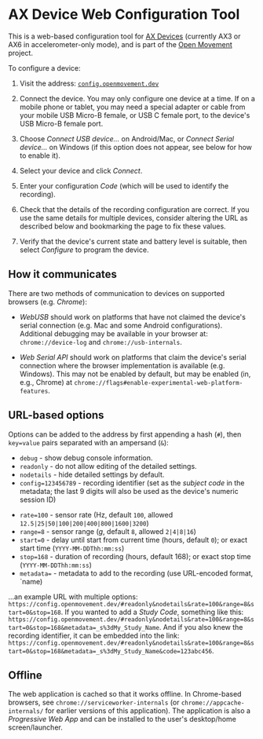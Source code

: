 # AX Device Web Configuration Tool

This is a web-based configuration tool for [AX Devices](https://github.com/digitalinteraction/openmovement/wiki/AX3) (currently AX3 or AX6 in accelerometer-only mode), and is part of the [Open Movement](https://openmovement.dev/) project.

To configure a device:

1. Visit the address: [`config.openmovement.dev`](https://config.openmovement.dev/)

2. Connect the device.  You may only configure one device at a time.  If on a mobile phone or tablet, you may need a special adapter or cable from your mobile USB Micro-B female, or USB C female port, to the device's USB Micro-B female port. 

3. Choose *Connect USB device...* on Android/Mac, or *Connect Serial device...* on Windows (if this option does not appear, see below for how to enable it).

4. Select your device and click *Connect*.

5. Enter your configuration *Code* (which will be used to identify the recording).

6. Check that the details of the recording configuration are correct.  If you use the same details for multiple devices, consider altering the URL as described below and bookmarking the page to fix these values.

7. Verify that the device's current state and battery level is suitable, then select *Configure* to program the device.



## How it communicates

There are two methods of communication to devices on supported browsers (e.g. *Chrome*):

* *WebUSB* should work on platforms that have not claimed the device's serial connection (e.g. Mac and some Android configurations).  Additional debugging may be available in your browser at: `chrome://device-log` and `chrome://usb-internals`.

* *Web Serial API*  should work on platforms that claim the device's serial connection where the browser implementation is available (e.g. Windows).  This may not be enabled by default, but may be enabled (in, e.g., Chrome) at `chrome://flags#enable-experimental-web-platform-features`.


## URL-based options

Options can be added to the address by first appending a hash (`#`), then `key=value` pairs separated with an ampersand (`&`):

* `debug` - show debug console information.
* `readonly` - do not allow editing of the detailed settings.
* `nodetails` - hide detailed settings by default.
* `config=123456789` - recording identifier (set as the *subject code* in the metadata; the last 9 digits will also be used as the device's numeric session ID)
<!-- * `session=123456789` - session ID (9 digit numeric, use `config` instead which allows longer, alphanumeric IDs) -->
* `rate=100` - sensor rate (Hz, default `100`, allowed `12.5|25|50|100|200|400|800|1600|3200`)
* `range=8` - sensor range (*g*, default `8`, allowed `2|4|8|16`)
* `start=0` - delay until start from current time (hours, default `0`); or exact start time (`YYYY-MM-DDThh:mm:ss`)
* `stop=168` - duration of recording (hours, default 168); or exact stop time (`YYYY-MM-DDThh:mm:ss`)
* `metadata=` - metadata to add to the recording (use URL-encoded format, `name)

...an example URL with multiple options: `https://config.openmovement.dev/#readonly&nodetails&rate=100&range=8&start=0&stop=168`.  If you wanted to add a *Study Code*, something like this: `https://config.openmovement.dev/#readonly&nodetails&rate=100&range=8&start=0&stop=168&metadata=_s%3dMy_Study_Name`.  And if you also knew the recording identifier, it can be embedded into the link: `https://config.openmovement.dev/#readonly&nodetails&rate=100&range=8&start=0&stop=168&metadata=_s%3dMy_Study_Name&code=123abc456`.


## Offline

The web application is cached so that it works offline.  In Chrome-based browsers, see `chrome://serviceworker-internals` (or `chrome://appcache-internals/` for earlier versions of this application).  The application is also a *Progressive Web App* and can be installed to the user's desktop/home screen/launcher.


<!--

If you are using Linux you may need to add a `udev` entry to prevent the device from being claimed by another driver.  
Debug using the commands `lsusb -v -d 04d8:0057` and `dmesg | tail -n 30` (also `udevadm info -a -p $(udevadm info -q path -n /dev/ttyACM0)` and, to temporarily remove the ACM module, `sudo rmmod cdc_acm`; or `echo "cdc_acm" | sudo tee -a /etc/modules`). For example, on Debian/Ubuntu/Raspbian, assume the user (e.g. `pi`) is in `plugdev` group, create `/etc/udev/rules.d/07-cwa.rules`:

```
SUBSYSTEM=="usb", ATTR{idVendor}=="04d8", ATTR{idProduct}=="0057", MODE="0664", GROUP="plugdev", ENV{ID_MM_DEVICE_IGNORE}="1", ENV{ID_MM_TTY_BLACKLIST}="1", ENV{MTP_NO_PROBE}="1", ENV{ID_MM_PORT_IGNORE}="1", ENV{ID_MM_TTY_MANUAL_SCAN_ONLY}="1", RUN="/bin/sh -c 'echo -n $kernel >/sys/bus/usb/drivers/usbhid/unbind'"
```

```
ATTRS{idVendor}=="04d8", ATTRS{idProduct}=="0057", ATTR{bInterfaceNumber}="01", MODE="0664", GROUP="plugdev", OPTIONS+="last_rule", OPTIONS+="ignore_device"
```

NOTE: 'ATTRS' matches on parent -- this is a composite device, interface 1.

```
DRIVERS=="cdc_acm", OPTIONS+="ignore_device", OPTIONS+="last_rule"
```

```
SUBSYSTEM=="usb", ATTRS{idVendor}=="04d8", ATTRS{idProduct}=="0057", MODE="0664", GROUP="plugdev", OPTIONS+="last_rule"
```

```
KERNEL=="ttyACM*", SUBSYSTEMS=="usb", ACTION=="add", ATTRS{idVendor}=="04d8", ATTRS{idProduct}=="0057", MODE="0666", PROGRAM="/bin/bash -c '/bin/echo %p | /bin/grep -c :1.1", RESULT=="1", OPTIONS+="ignore_device", GROUP="plugdev"
```

```
SUBSYSTEM=="usb", ATTR{idVendor}=="04d8", ATTR{idProduct}=="0057", MODE="0664", GROUP="plugdev"
ATTR{idVendor}=="04d8", ATTR{idProduct}=="0057", RUN="/bin/sh -c 'echo -n $kernel >/sys/bus/usb/drivers/usbhid/unbind'"
ATTR{idVendor}=="04d8", ATTR{idProduct}=="0057", ENV{ID_MM_DEVICE_IGNORE}="1"
ATTR{idVendor}=="04d8", ATTR{idProduct}=="0057", ENV{ID_MM_TTY_BLACKLIST}="1"
ATTR{idVendor}=="04d8", ATTR{idProduct}=="0057", ENV{MTP_NO_PROBE}="1"
ATTR{idVendor}=="04d8", ATTR{idProduct}=="0057", ENV{ID_MM_PORT_IGNORE}="1"
ATTR{idVendor}=="04d8", ATTR{idProduct}=="0057", ENV{ID_MM_TTY_MANUAL_SCAN_ONLY}="1"
```

...then reload and reprocess the device rules: `sudo udevadm control --reload-rules && udevadm trigger`.

-->
